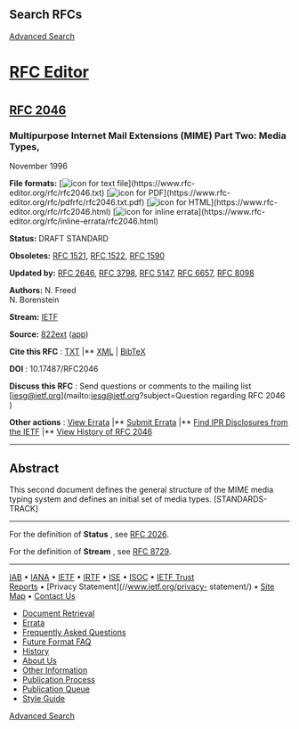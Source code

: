 ## Search RFCs

[Advanced Search](/search/rfc_search.php)

#  [RFC Editor](https://www.rfc-editor.org/)

#

## [RFC 2046](https://www.rfc-editor.org/rfc/rfc2046.txt)

### Multipurpose Internet Mail Extensions (MIME) Part Two: Media Types,
November 1996

**File formats:**    [![icon for text
file](/rfcscripts/images/RFC_ICONS_Text_40x50.png)](https://www.rfc-
editor.org/rfc/rfc2046.txt) [![icon for
PDF](/rfcscripts/images/RFC_ICONS_PDF_2019_50x40.png)](https://www.rfc-
editor.org/rfc/pdfrfc/rfc2046.txt.pdf) [![icon for
HTML](/rfcscripts/images/RFC_ICONS_HTML_40x50.png)](https://www.rfc-
editor.org/rfc/rfc2046.html) [![icon for inline
errata](/rfcscripts/images/HTML_correction_40x50_2020.png)](https://www.rfc-
editor.org/rfc/inline-errata/rfc2046.html)

**Status:**     DRAFT STANDARD

**Obsoletes:**    [RFC 1521](/info/rfc1521), [RFC 1522](/info/rfc1522), [RFC
1590](/info/rfc1590)

**Updated by:**    [RFC 2646](/info/rfc2646), [RFC 3798](/info/rfc3798), [RFC
5147](/info/rfc5147), [RFC 6657](/info/rfc6657), [RFC 8098](/info/rfc8098)

**Authors:**     N. Freed  
N. Borenstein

**Stream:**    [IETF](https://www.ietf.org)

**Source:**    [822ext](//datatracker.ietf.org/wg/822ext/about/)
([app](//datatracker.ietf.org/wg/#app))

**Cite this RFC** : [TXT](/refs/ref2046.txt)  |**
[XML](https://bib.ietf.org/public/rfc/bibxml/reference.RFC.2046.xml)  |
[BibTeX](https://datatracker.ietf.org/doc/rfc2046/bibtex/)

**DOI** :  10.17487/RFC2046

**Discuss this RFC** : Send questions or comments to the mailing list
[iesg@ietf.org](mailto:iesg@ietf.org?subject=Question regarding RFC 2046 )

**Other actions** : [View Errata](/errata/rfc2046)  |**  [Submit
Errata](/errata.php#reportnew)  |**  [ Find IPR Disclosures from the
IETF](https://datatracker.ietf.org/ipr/search/?draft=&rfc=2046&submit=rfc)
|**  [ View History of RFC 2046](https://datatracker.ietf.org/doc/rfc2046/)

* * *

## Abstract

This second document defines the general structure of the MIME media typing
system and defines an initial set of media types. [STANDARDS-TRACK]

* * *

For the definition of **Status** , see [RFC 2026](/info/rfc2026).

For the definition of **Stream** , see [RFC 8729](/info/rfc8729).

* * *

  
  

[IAB](//www.iab.org/) • [IANA](//www.iana.org/) • [IETF](//www.ietf.org) •
[IRTF](//www.irtf.org) • [ISE](/about/independent) •
[ISOC](//www.internetsociety.org) • [IETF Trust](//trustee.ietf.org/)  
[Reports](/report-summary) • [Privacy Statement](//www.ietf.org/privacy-
statement/) • [Site Map](/sitemap) • [Contact Us](/contact)

[ ]()

  * [Document Retrieval](https://www.rfc-editor.org/retrieve/)
  * [Errata](/errata.php)
  * [Frequently Asked Questions](https://www.rfc-editor.org/faq/)
  * [Future Format FAQ](https://www.rfc-editor.org/rse/format-faq/)
  * [History](https://www.rfc-editor.org/history/)
  * [About Us](https://www.rfc-editor.org/about/)
  * [Other Information](https://www.rfc-editor.org/other/)
  * [Publication Process](https://www.rfc-editor.org/pubprocess/)
  * [Publication Queue](/current_queue.php)
  * [Style Guide](https://www.rfc-editor.org/styleguide/)

[Advanced Search](/search/rfc_search.php)

